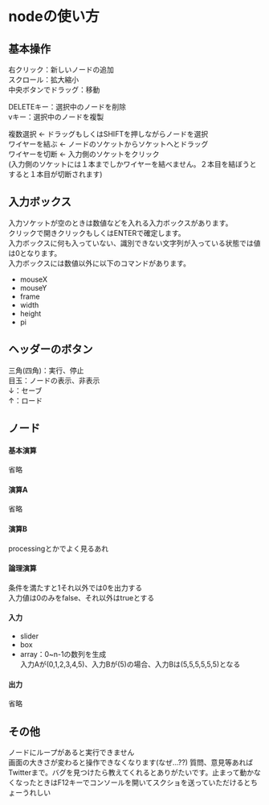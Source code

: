 # nodeの使い方

## 基本操作
右クリック：新しいノードの追加  
スクロール：拡大縮小  
中央ボタンでドラッグ：移動  

DELETEキー：選択中のノードを削除  
vキー：選択中のノードを複製

複数選択 ← ドラッグもしくはSHIFTを押しながらノードを選択  
ワイヤーを結ぶ ← ノードのソケットからソケットへとドラッグ  
ワイヤーを切断 ← 入力側のソケットをクリック  
(入力側のソケットには１本までしかワイヤーを結べません。２本目を結ぼうとすると１本目が切断されます)  

## 入力ボックス
入力ソケットが空のときは数値などを入れる入力ボックスがあります。  
クリックで開きクリックもしくはENTERで確定します。  
入力ボックスに何も入っていない、識別できない文字列が入っている状態では値は0となります。  
入力ボックスには数値以外に以下のコマンドがあります。
* mouseX
* mouseY
* frame
* width 
* height
* pi

## ヘッダーのボタン
三角(四角)：実行、停止  
目玉：ノードの表示、非表示  
↓：セーブ  
↑：ロード

## ノード
#### 基本演算
省略
#### 演算A
省略
#### 演算B
processingとかでよく見るあれ
#### 論理演算
条件を満たすと1それ以外では0を出力する  
入力値は0のみをfalse、それ以外はtrueとする
#### 入力
* slider
* box
* array：0~n-1の数列を生成  
入力Aが(0,1,2,3,4,5)、入力Bが(5)の場合、入力Bは(5,5,5,5,5,5)となる
#### 出力
省略

## その他
ノードにループがあると実行できません  
画面の大きさが変わると操作できなくなります(なぜ...??)
質問、意見等あればTwitterまで。バグを見つけたら教えてくれるとありがたいです。止まって動かなくなったときはF12キーでコンソールを開いてスクショを送っていただけるとちょーうれしい
